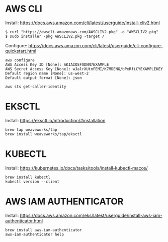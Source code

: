 # AWS CLI

Install: https://docs.aws.amazon.com/cli/latest/userguide/install-cliv2.html

```
$ curl "https://awscli.amazonaws.com/AWSCLIV2.pkg" -o "AWSCLIV2.pkg"
$ sudo installer -pkg AWSCLIV2.pkg -target /
```

Configure: https://docs.aws.amazon.com/cli/latest/userguide/cli-configure-quickstart.html

```
aws configure
AWS Access Key ID [None]: AKIAIOSFODNN7EXAMPLE
AWS Secret Access Key [None]: wJalrXUtnFEMI/K7MDENG/bPxRfiCYEXAMPLEKEY
Default region name [None]: us-west-2
Default output format [None]: json
```

```
aws sts get-caller-identity
```


# EKSCTL

Install: https://eksctl.io/introduction/#installation

```
brew tap weaveworks/tap
brew install weaveworks/tap/eksctl
```


# KUBECTL

Install: https://kubernetes.io/docs/tasks/tools/install-kubectl-macos/

```
brew install kubectl 
kubectl version --client
```

# AWS IAM AUTHENTICATOR

Install: https://docs.aws.amazon.com/eks/latest/userguide/install-aws-iam-authenticator.html

```
brew install aws-iam-authenticator
aws-iam-authenticator help
```
